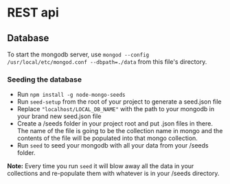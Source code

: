 # REST api

## Database

To start the mongodb server, use `mongod --config /usr/local/etc/mongod.conf --dbpath=./data` from this file's directory.

### Seeding the database

* Run `npm install -g node-mongo-seeds`
* Run `seed-setup` from the root of your project to generate a seed.json file
* Replace ``"localhost/LOCAL_DB_NAME"`` with the path to your mongodb in your brand new seed.json file
* Create a /seeds folder in your project root and put .json files in there. The name of the file is going to be the collection name in mongo and the contents of the file will be populated into that mongo collection.
* Run `seed` to seed your mongodb with all your data from your /seeds folder.

**Note:** Every time you run `seed` it will blow away all the data in your collections and re-populate them with whatever is in your /seeds directory.
